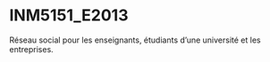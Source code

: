 INM5151_E2013
=============

Réseau social pour les enseignants, étudiants d’une université et les entreprises.
